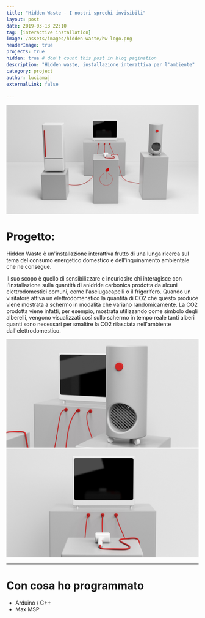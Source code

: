 ```yaml
---
title: "Hidden Waste - I nostri sprechi invisibili"
layout: post
date: 2019-03-13 22:10
tag: [interactive installation]
image: /assets/images/hidden-waste/hw-logo.png
headerImage: true
projects: true
hidden: true # don't count this post in blog pagination
description: "Hidden waste, installazione interattiva per l'ambiente"
category: project
author: luciamaj
externalLink: false

---
```


![image](/assets/images/hidden-waste/hw1.jpg)

# Progetto:
Hidden Waste è un'installazione interattiva frutto di una lunga ricerca sul tema del consumo energetico domestico e dell'inquinamento ambientale che ne consegue. 

Il suo scopo è quello di sensibilizzare e incuriosire chi interagisce con l'installazione sulla quantità di anidride carbonica prodotta da alcuni elettrodomestici comuni, come l'asciugacapelli o il frigorifero. Quando un visitatore attiva un elettrodomenstico la quantità di CO2 che questo produce viene mostrata a schermo in modalità che variano randomicamente. La CO2 prodotta viene infatti, per esempio, mostrata utilizzando come simbolo degli alberelli, vengono visualizzati così sullo schermo in tempo reale tanti alberi quanti sono necessari per smaltire la CO2 rilasciata nell'ambiente dall'elettrodomestico.

![image](/assets/images/hidden-waste/hw2.jpg)
![image](/assets/images/hidden-waste/hw3.jpg)

---

# Con cosa ho programmato

- Arduino / C++
- Max MSP